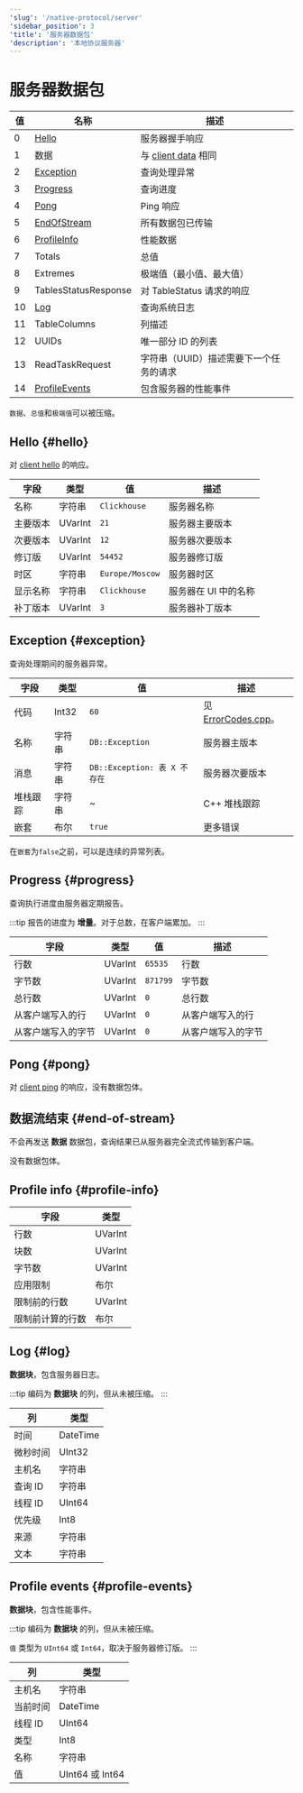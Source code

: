 ```yaml
---
'slug': '/native-protocol/server'
'sidebar_position': 3
'title': '服务器数据包'
'description': '本地协议服务器'
---
```



# 服务器数据包

| 值     | 名称                              | 描述                                                         |
|--------|----------------------------------|--------------------------------------------------------------|
| 0      | [Hello](#hello)                  | 服务器握手响应                                               |
| 1      | 数据                             | 与 [client data](./client.md#data) 相同                       |
| 2      | [Exception](#exception)          | 查询处理异常                                                |
| 3      | [Progress](#progress)            | 查询进度                                                    |
| 4      | [Pong](#pong)                    | Ping 响应                                                   |
| 5      | [EndOfStream](#end-of-stream)    | 所有数据包已传输                                           |
| 6      | [ProfileInfo](#profile-info)     | 性能数据                                                    |
| 7      | Totals                           | 总值                                                        |
| 8      | Extremes                         | 极端值（最小值、最大值）                                    |
| 9      | TablesStatusResponse             | 对 TableStatus 请求的响应                                   |
| 10     | [Log](#log)                      | 查询系统日志                                                |
| 11     | TableColumns                     | 列描述                                                     |
| 12     | UUIDs                            | 唯一部分 ID 的列表                                          |
| 13     | ReadTaskRequest                  | 字符串（UUID）描述需要下一个任务的请求                  |
| 14     | [ProfileEvents](#profile-events) | 包含服务器的性能事件                                        |

`数据`、`总值`和`极端值`可以被压缩。

## Hello {#hello}

对 [client hello](./client.md#hello) 的响应。

| 字段         | 类型     | 值              | 描述                     |
|--------------|----------|------------------|--------------------------|
| 名称         | 字符串   | `Clickhouse`     | 服务器名称               |
| 主要版本     | UVarInt  | `21`             | 服务器主要版本          |
| 次要版本     | UVarInt  | `12`             | 服务器次要版本          |
| 修订版       | UVarInt  | `54452`          | 服务器修订版            |
| 时区         | 字符串   | `Europe/Moscow`  | 服务器时区               |
| 显示名称     | 字符串   | `Clickhouse`     | 服务器在 UI 中的名称     |
| 补丁版本     | UVarInt  | `3`              | 服务器补丁版本          |


## Exception {#exception}

查询处理期间的服务器异常。

| 字段       | 类型    | 值                                    | 描述                      |
|------------|---------|----------------------------------------|---------------------------|
| 代码       | Int32   | `60`                                   | 见 [ErrorCodes.cpp][codes]。 |
| 名称       | 字符串  | `DB::Exception`                        | 服务器主版本              |
| 消息       | 字符串  | `DB::Exception: 表 X 不存在`            | 服务器次要版本            |
| 堆栈跟踪   | 字符串  | ~                                      | C++ 堆栈跟踪              |
| 嵌套       | 布尔    | `true`                                 | 更多错误                  |

在`嵌套`为`false`之前，可以是连续的异常列表。

[codes]: https://clickhouse.com/codebrowser/ClickHouse/src/Common/ErrorCodes.cpp.html "错误代码列表"

## Progress {#progress}

查询执行进度由服务器定期报告。

:::tip
报告的进度为 **增量**。对于总数，在客户端累加。
:::

| 字段       | 类型     | 值       | 描述                 |
|------------|----------|-----------|----------------------|
| 行数       | UVarInt  | `65535`   | 行数                |
| 字节数     | UVarInt  | `871799`  | 字节数               |
| 总行数     | UVarInt  | `0`       | 总行数               |
| 从客户端写入的行 | UVarInt  | `0`      | 从客户端写入的行    |
| 从客户端写入的字节 | UVarInt  | `0`      | 从客户端写入的字节  |

## Pong {#pong}

对 [client ping](./client.md#ping) 的响应，没有数据包体。

## 数据流结束 {#end-of-stream}

不会再发送 **数据** 数据包，查询结果已从服务器完全流式传输到客户端。

没有数据包体。

## Profile info {#profile-info}

| 字段                          | 类型     |
|-------------------------------|----------|
| 行数                          | UVarInt  |
| 块数                          | UVarInt  |
| 字节数                        | UVarInt  |
| 应用限制                      | 布尔     |
| 限制前的行数                  | UVarInt  |
| 限制前计算的行数              | 布尔     |

## Log {#log}

**数据块**，包含服务器日志。

:::tip
编码为 **数据块** 的列，但从未被压缩。
:::

| 列         | 类型     |
|------------|----------|
| 时间       | DateTime |
| 微秒时间   | UInt32   |
| 主机名     | 字符串   |
| 查询 ID    | 字符串   |
| 线程 ID    | UInt64   |
| 优先级     | Int8     |
| 来源       | 字符串   |
| 文本       | 字符串   |

## Profile events {#profile-events}

**数据块**，包含性能事件。

:::tip
编码为 **数据块** 的列，但从未被压缩。

`值` 类型为 `UInt64` 或 `Int64`，取决于服务器修订版。
:::


| 列           | 类型            |
|--------------|-----------------|
| 主机名       | 字符串          |
| 当前时间     | DateTime        |
| 线程 ID      | UInt64          |
| 类型         | Int8            |
| 名称         | 字符串          |
| 值           | UInt64 或 Int64 |
